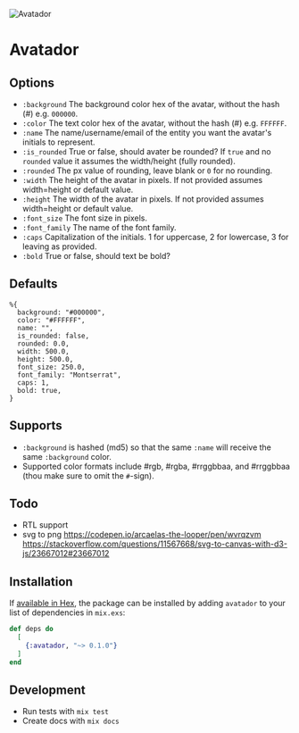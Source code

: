 ![Avatador](assets/logo.png)

# Avatador
## Options
- `:background` The background color hex of the avatar, without the hash (#) e.g. `000000`.
- `:color` The text color hex of the avatar, without the hash (#) e.g. `FFFFFF`.
- `:name` The name/username/email of the entity you want the avatar's initials to represent.
- `:is_rounded` True or false, should avater be rounded? If `true` and no `rounded` value it assumes the width/height (fully rounded).
- `:rounded` The px value of rounding, leave blank or `0` for no rounding.
- `:width` The height of the avatar in pixels. If not provided assumes width=height or default value.
- `:height` The width of the avatar in pixels. If not provided assumes width=height or default value.
- `:font_size` The font size in pixels.
- `:font_family` The name of the font family.
- `:caps` Capitalization of the initials. 1 for uppercase, 2 for lowercase, 3 for leaving as provided.
- `:bold` True or false, should text be bold?

## Defaults

    %{
      background: "#000000",
      color: "#FFFFFF",
      name: "",
      is_rounded: false,
      rounded: 0.0,
      width: 500.0,
      height: 500.0,
      font_size: 250.0,
      font_family: "Montserrat",
      caps: 1,
      bold: true,
    }

## Supports
- `:background` is hashed (md5) so that the same `:name` will receive the same `:background` color.
- Supported color formats include #rgb, #rgba, #rrggbbaa, and #rrggbbaa (thou make sure to omit the `#`-sign).

## Todo
- RTL support
- svg to png
  https://codepen.io/arcaelas-the-looper/pen/wvrqzvm
  https://stackoverflow.com/questions/11567668/svg-to-canvas-with-d3-js/23667012#23667012

## Installation
If [available in Hex](https://hex.pm/docs/publish), the package can be installed
by adding `avatador` to your list of dependencies in `mix.exs`:

```elixir
def deps do
  [
    {:avatador, "~> 0.1.0"}
  ]
end
```

## Development
- Run tests with `mix test`
- Create docs with `mix docs`

